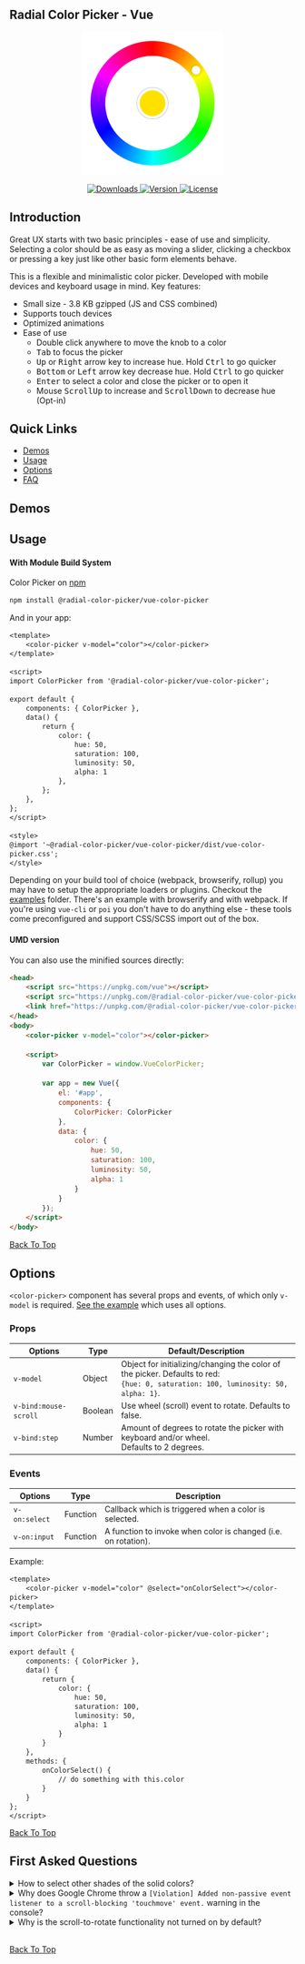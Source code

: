 ## Radial Color Picker - Vue

<p align="center"><img width="250" src="./screenshots/thumbnail.png" alt="screenshot"></p>

<p align="center"><a href="https://www.npmjs.com/package/@radial-color-picker/vue-color-picker"> <img src="https://img.shields.io/npm/dt/@radial-color-picker/vue-color-picker.svg" alt="Downloads"> </a> <a href="https://www.npmjs.com/package/@radial-color-picker/vue-color-picker"> <img src="https://img.shields.io/npm/v/@radial-color-picker/vue-color-picker.svg" alt="Version"> </a> <a href="https://www.npmjs.com/package/@radial-color-picker/vue-color-picker"> <img src="https://img.shields.io/npm/l/@radial-color-picker/vue-color-picker.svg" alt="License"> </a></p>

## Introduction

Great UX starts with two basic principles - ease of use and simplicity. Selecting a color should be as easy as moving a slider, clicking a checkbox or pressing a key just like other basic form elements behave.

This is a flexible and minimalistic color picker. Developed with mobile devices and keyboard usage in mind. Key features:
* Small size - 3.8 KB gzipped (JS and CSS combined)
* Supports touch devices
* Optimized animations
* Ease of use
    * Double click anywhere to move the knob to a color
    * <kbd>Tab</kbd> to focus the picker
    * <kbd>Up</kbd> or <kbd>Right</kbd> arrow key to increase hue. Hold <kbd>Ctrl</kbd> to go quicker
    * <kbd>Bottom</kbd> or <kbd>Left</kbd> arrow key decrease hue. Hold <kbd>Ctrl</kbd> to go quicker
    * <kbd>Enter</kbd> to select a color and close the picker or to open it
    * Mouse <kbd>ScrollUp</kbd> to increase and <kbd>ScrollDown</kbd> to decrease hue (Opt-in)

## Quick Links

* [Demos](#user-content-demos)
* [Usage](#user-content-usage)
* [Options](#user-content-options)
* [FAQ](#user-content-questions)

## <a name="demos">Demos</a>

## <a name="usage">Usage</a>

#### With Module Build System
Color Picker on [npm](https://www.npmjs.com/package/@radial-color-picker/vue-color-picker)
```bash
npm install @radial-color-picker/vue-color-picker
```

And in your app:

```vue
<template>
    <color-picker v-model="color"></color-picker>
</template>

<script>
import ColorPicker from '@radial-color-picker/vue-color-picker';

export default {
    components: { ColorPicker },
    data() {
        return {
            color: {
                hue: 50,
                saturation: 100,
                luminosity: 50,
                alpha: 1
            },
        };
    },
};
</script>

<style>
@import '~@radial-color-picker/vue-color-picker/dist/vue-color-picker.css';
</style>
```

Depending on your build tool of choice (webpack, browserify, rollup) you may have to setup the appropriate loaders or plugins. Checkout the [examples](./examples) folder. There's an example with browserify and with webpack. If you're using `vue-cli` or `poi` you don't have to do anything else - these tools come preconfigured and support CSS/SCSS import out of the box.

#### UMD version

You can also use the minified sources directly:

```html
<head>
    <script src="https://unpkg.com/vue"></script>
    <script src="https://unpkg.com/@radial-color-picker/vue-color-picker/dist/vue-color-picker.umd.min.js"></script>
    <link href="https://unpkg.com/@radial-color-picker/vue-color-picker/dist/vue-color-picker.css" rel="stylesheet">
</head>
<body>
    <color-picker v-model="color"></color-picker>

    <script>
        var ColorPicker = window.VueColorPicker;

        var app = new Vue({
            el: '#app',
            components: {
                ColorPicker: ColorPicker
            },
            data: {
                color: {
                    hue: 50,
                    saturation: 100,
                    luminosity: 50,
                    alpha: 1
                }
            }
        });
    </script>
</body>
```

[Back To Top](#user-content-quick-links)

## <a name="options">Options</a>
`<color-picker>` component has several props and events, of which only `v-model` is required. [See the example](./examples/with-config) which uses all options.

### Props

| Options       | Type     | Default/Description |
|---------------|----------|---------------------|
| `v-model`    | Object | Object for initializing/changing the color of the picker. Defaults to red: <br> `{hue: 0, saturation: 100, luminosity: 50, alpha: 1}`. |
| `v-bind:mouse-scroll` | Boolean | Use wheel (scroll) event to rotate. Defaults to false. |
| `v-bind:step` | Number | Amount of degrees to rotate the picker with keyboard and/or wheel. <br> Defaults to 2 degrees. |

### Events

| Options       | Type     | Description |
|---------------|----------|-------------|
| `v-on:select` | Function | Callback which is triggered when a color is selected. |
| `v-on:input`  | Function | A function to invoke when color is changed (i.e. on rotation). |

Example:
```vue
<template>
    <color-picker v-model="color" @select="onColorSelect"></color-picker>
</template>

<script>
import ColorPicker from '@radial-color-picker/vue-color-picker';

export default {
    components: { ColorPicker },
    data() {
        return {
            color: {
                hue: 50,
                saturation: 100,
                luminosity: 50,
                alpha: 1
            }
        }
    },
    methods: {
        onColorSelect() {
            // do something with this.color
        }
    }
};
</script>
```

[Back To Top](#user-content-quick-links)

## <a name="questions">First Asked Questions</a>

<details>
    <summary>How to select other shades of the solid colors?</summary>
    <p>We suggest to add a custom slider for saturation and luminosity or use <code>&lt;input type="range"&gt;</code>.</p>
</details>

<details>
    <summary>Why does Google Chrome throw a <code>[Violation] Added non-passive event listener to a scroll-blocking 'touchmove' event.</code> warning in the console?</summary>
    <p><code>touchmove</code> is used with <code>preventDefault()</code> to block scrolling on mobile while rotating the color knob. Even the <a href="https://github.com/WICG/EventListenerOptions/blob/gh-pages/explainer.md#removing-the-need-to-cancel-events">Web Incubator Community Group</a> acknowledges that in some cases a passive event listener can't be used.</p>
</details>

<details>
    <summary>Why is the scroll-to-rotate functionality not turned on by default?</summary>
    <p>It's another non-passive event that could potentially introduce jank on scroll. To rotate the color knob, but stay on the same scrolling position the <code>wheel</code> event is blocked with <code>preventDefault()</code>. Thus, if you really want this feature for your users you'll have to explicitly add <code>:mouse-scroll="true"</code>.</p>
</details>
<br>

[Back To Top](#user-content-quick-links)
